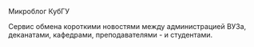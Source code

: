 Микроблог КубГУ

Сервис обмена короткими новостями между администрацией ВУЗа, деканатами, кафедрами, преподавателями - и студентами.